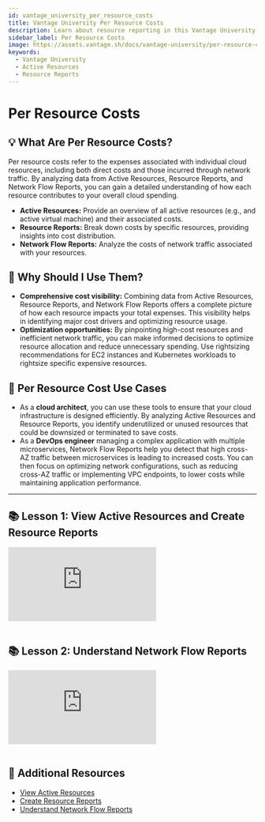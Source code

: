 ```yaml
---
id: vantage_university_per_resource_costs
title: Vantage University Per Resource Costs
description: Learn about resource reporting in this Vantage University section.
sidebar_label: Per Resource Costs
image: https://assets.vantage.sh/docs/vantage-university/per-resource-costs.jpg
keywords:
  - Vantage University
  - Active Resources
  - Resource Reports
---
```


# Per Resource Costs

## 💡 What Are Per Resource Costs?

Per resource costs refer to the expenses associated with individual cloud resources, including both direct costs and those incurred through network traffic. By analyzing data from Active Resources, Resource Reports, and Network Flow Reports, you can gain a detailed understanding of how each resource contributes to your overall cloud spending.

- **Active Resources:** Provide an overview of all active resources (e.g., and active virtual machine) and their associated costs.
- **Resource Reports:** Break down costs by specific resources, providing insights into cost distribution.
- **Network Flow Reports:** Analyze the costs of network traffic associated with your resources.

## 💭 Why Should I Use Them?

- **Comprehensive cost visibility:** Combining data from Active Resources, Resource Reports, and Network Flow Reports offers a complete picture of how each resource impacts your total expenses. This visibility helps in identifying major cost drivers and optimizing resource usage.
- **Optimization opportunities:** By pinpointing high-cost resources and inefficient network traffic, you can make informed decisions to optimize resource allocation and reduce unnecessary spending. Use rightsizing recommendations for EC2 instances and Kubernetes workloads to rightsize specific expensive resources.

## 📝 Per Resource Cost Use Cases

- As a **cloud architect**, you can use these tools to ensure that your cloud infrastructure is designed efficiently. By analyzing Active Resources and Resource Reports, you identify underutilized or unused resources that could be downsized or terminated to save costs.
- As a **DevOps engineer** managing a complex application with multiple microservices, Network Flow Reports help you detect that high cross-AZ traffic between microservices is leading to increased costs. You can then focus on optimizing network configurations, such as reducing cross-AZ traffic or implementing VPC endpoints, to lower costs while maintaining application performance.

---

## 📚 Lesson 1: View Active Resources and Create Resource Reports

<div style={{ position: 'relative', paddingBottom: '56.25%', height: 0 }}>
    <iframe src="https://www.youtube.com/embed/gfCH5WRL_KA?si=4IN7I2sNz93JcdHR?si=cQiMpN38yl2rjHps?rel=0&color=white&modestbranding=1&showinfo=0&wmode=transparent" frameborder="0" webkitallowfullscreen="true" mozallowfullscreen="true" allowfullscreen="true" style={{ position: 'absolute', top: 0, left: 0, width: '100%', height: '100%', borderRadius: '10px' }}></iframe>
</div><br/>

## 📚 Lesson 2: Understand Network Flow Reports

<div style={{ position: 'relative', paddingBottom: '56.25%', height: 0 }}>
    <iframe src="https://www.youtube.com/embed/MN7RNVo9nc4?si=cQiMpN38yl2rjHps?rel=0&color=white&modestbranding=1&showinfo=0&wmode=transparent" frameborder="0" webkitallowfullscreen="true" mozallowfullscreen="true" allowfullscreen="true" style={{ position: 'absolute', top: 0, left: 0, width: '100%', height: '100%', borderRadius: '10px' }}></iframe>
</div><br/>

## 📖 Additional Resources

- [View Active Resources](/active_resources)
- [Create Resource Reports](/active_resources#create-a-resource-report)
- [Understand Network Flow Reports](/network_flow_reports)